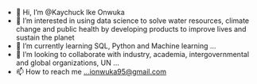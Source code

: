 - 👋 Hi, I’m @Kaychuck  Ike Onwuka
- 👀 I’m interested in using data science to  solve water resources, climate change and public health by developing products to improve lives and sustain the planet 
- 🌱 I’m currently learning SQL, Python and Machine learning ...
- 💞️ I’m looking to collaborate with industry, academia, intergovernmental and global organizations, UN  ...
- 📫 How to reach me ...ionwuka95@gmail.com

<!---
Kaychuck/Kaychuck is a ✨ special ✨ repository because its `README.md` (this file) appears on your GitHub profile.
You can click the Preview link to take a look at your changes.
--->
